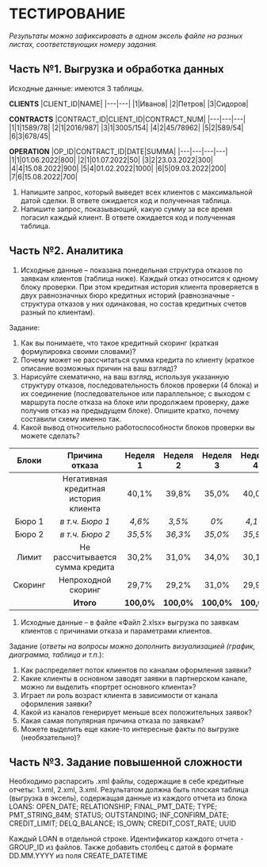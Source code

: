 ﻿# **ТЕСТИРОВАНИЕ**
*Результаты можно зафиксировать в одном эксель файле на разных листах, соответствующих номеру задания.*
## **Часть №1. Выгрузка и обработка данных**
Исходные данные: имеются 3 таблицы.

**CLIENTS**
|CLIENT\_ID|NAME|
|---|---|
|1|Иванов|
|2|Петров|
|3|Сидоров|

**CONTRACTS**
|CONTRACT\_ID|CLIENT\_ID|CONTRACT\_NUM|
|---|---|---|
|1|1|1589/78|
|2|1|2016/987|
|3|1|3005/154|
|4|2|45/78962|
|5|2|589/54|
|6|3|678/45|

**OPERATION**
|OP\_ID|CONTRACT\_ID|DATE|SUMMA|
|---|---|---|---|
|1|1|01.06.2022|800|
|2|1|01.07.2022|50|
|3|2|23.03.2022|300|
|4|4|15.08.2022|900|
|5|4|01.02.2022|1000|
|6|5|09.03.2022|200|
|7|6|15.08.2022|700|

1) Напишите запрос, который выведет всех клиентов с максимальной датой сделки. В ответе ожидается код и полученная таблица.
1) Напишите запрос, показывающий, какую сумму за все время погасил каждый клиент. В ответе ожидается код и полученная таблица.


## **Часть №2. Аналитика**

1) Исходные данные – показана понедельная структура отказов по заявкам клиентов (таблица ниже). Каждый отказ относится к одному блоку проверки. При этом кредитная история клиента проверяется в двух равнозначных бюро кредитных историй (равнозначные - структура отказов у них одинаковая, но состав кредитных счетов разный по клиентам).

Задание:

1. Как вы понимаете, что такое кредитный скоринг (краткая формулировка своими словами)?
1. Почему может не рассчитаться сумма кредита по клиенту (краткое описание возможных причин на ваш взгляд)?
1. Нарисуйте схематично, на ваш взгляд, используя указанную структуру отказов,  последовательность блоков проверки (4 блока) и их соединение (последовательное или параллельное; с выходом с маршрута после отказа на блоке или продолжаем проверку, даже получив отказ на предыдущем блоке).
   Опишите кратко, почему составили схему именно так.
1. Какой вывод относительно работоспособности блоков проверки вы можете сделать?

|**Блоки**|**Причина отказа**|**Неделя 1**|**Неделя 2**|**Неделя 3**|**Неделя 4**|
| :-: | :-: | :-: | :-: | :-: | :-: |
||Негативная кредитная история клиента|40,1%|39,8%|35,0%|40,0%|
|Бюро 1|*в т.ч. Бюро 1*|*4,6%*|*3,5%*|*0%*|*4,1%*|
|Бюро 2|*в т.ч. Бюро 2*|*35,5%*|*36,3%*|*35,0%*|*35,9%*|
|Лимит|Не рассчитывается сумма кредита |30,2%|31,0%|34,0%|30,1%|
|Скоринг|Непроходной скоринг|29,7%|29,2%|31,0%|29,9%|
||**Итого**|**100,0%**|**100,0%**|**100,0%**|**100,0%**|

1) Исходные данные – в файле «Файл 2.xlsx» выгрузка по заявкам клиентов с причинами отказа и параметрами клиентов.

Задание (*ответы на вопросы можно дополнить визуализацией (график, диаграмма, таблица и т.п*.):

1. Как распределяет поток клиентов по каналам оформления заявки?
1. Какие клиенты в основном заводят заявки в партнерском канале, можно ли выделить «портрет основного клиента»?
1. Играет ли роль возраст клиента в зависимости от канала оформления заявки?
1. Какой из каналов генерирует меньше всех положительных заявок?
1. Какая самая популярная причина отказа по заявкам?
1. Можете выделить еще какие-то интересные факты по выгрузке (необязательно)?

## **Часть №3. Задание повышенной сложности**
Необходимо распарсить .xml файлы, содержащие в себе кредитные отчеты: 1.xml, 2.xml, 3.xml.
Результатом должна быть плоская таблица (выгрузка в эксель), содержащая данные  из каждого отчета из блока LOANS: 
OPEN\_DATE; RELATIONSHIP; FINAL\_PMT\_DATE; TYPE; PMT\_STRING\_84M; STATUS; OUTSTANDING; INF\_CONFIRM\_DATE; CREDIT\_LIMIT; DELQ\_BALANCE; IS\_OWN; CREDIT\_COST\_RATE; UUID

Каждый LOAN в отдельной строке.
Идентификатор каждого отчета - GROUP\_ID из файлов.
Также добавить столбец с датой в формате DD.MM.YYYY из поля CREATE\_DATETIME

